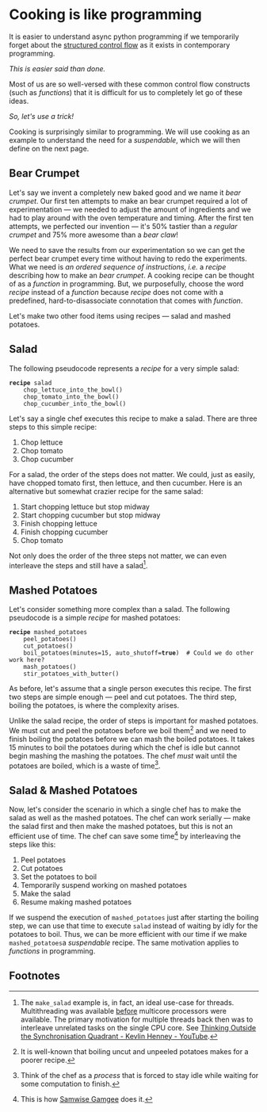 # Cooking is like programming
It is easier to understand async python programming if we temporarily forget about the
[structured control flow](https://en.wikipedia.org/wiki/Structured_programming) as it exists in
contemporary programming. 

_This is easier said than done._

Most of us are so well-versed with these common control flow constructs
(such as *functions*) that it is difficult for us to completely let go of these ideas.

_So, let's use a trick!_

Cooking is surprisingly similar to programming. We will use cooking as
an example to understand the need for a *suspendable*, which we will then define on the next page.

## Bear Crumpet
Let's say we invent a completely new baked good and we name it *bear crumpet*. Our first ten
attempts to make an bear crumpet required a lot of experimentation — we needed to adjust the
amount of ingredients and we had to play around with the oven temperature and timing.
After the first ten attempts, we perfected our invention — it's 50% tastier than a
*regular crumpet* and 75% more awesome than a *bear claw*!

We need to save the results from our experimentation so we can get the perfect bear crumpet every
time without having to redo the experiments. What we need is *an ordered sequence of instructions*,
_i.e._ a _recipe_ describing how to make an *bear crumpet*. A cooking recipe can be thought of as 
a _function_ in programming. But, we purposefully, choose the word _recipe_ instead of a 
_function_ because _recipe_ does not come with a predefined, hard-to-disassociate
connotation that comes with _function_.

Let's make two other food items using recipes — salad and mashed potatoes.

## Salad
The following pseudocode represents a *recipe* for a very simple salad:
<pre><code><strong>recipe</strong> salad
    chop_lettuce_into_the_bowl()
    chop_tomato_into_the_bowl()
    chop_cucumber_into_the_bowl()
</code></pre>

Let's say a single chef executes this recipe to make a salad. There are three steps to this 
simple recipe:

1. Chop lettuce
2. Chop tomato
3. Chop cucumber

For a salad, the order of the steps does not matter. We could, just as easily, have 
chopped tomato first, then lettuce, and then cucumber. Here is an alternative but somewhat crazier
recipe for the same salad:

1. Start chopping lettuce but stop midway
2. Start chopping cucumber but stop midway
3. Finish chopping lettuce
4. Finish chopping cucumber
5. Chop tomato

Not only does the order of the three steps not matter, we can even interleave the steps
and still have a salad[^1].

## Mashed Potatoes
Let's consider something more complex than a salad. The following pseudocode is a simple *recipe* 
for mashed potatoes:
<pre><code><strong>recipe</strong> mashed_potatoes
    peel_potatoes()
    cut_potatoes()
    boil_potatoes(minutes=15, auto_shutoff=<strong>true</strong>)  # Could we do other work here?
    mash_potatoes()
    stir_potatoes_with_butter()
</code></pre>
As before, let's assume that a single person executes this recipe. The first two steps are simple 
enough — peel and cut potatoes. The third step, boiling the potatoes, is where the complexity 
arises. 

Unlike the salad recipe, the order of steps is important for mashed potatoes. 
We must cut and peel the potatoes before we boil them[^2] and we need to finish boiling the 
potatoes before we can mash the boiled potatoes. It takes 15 minutes to boil the potatoes during 
which the chef is idle but cannot begin mashing the mashing the potatoes. 
The chef *must* wait until the potatoes are boiled, which is a waste of time[^3].

## Salad & Mashed Potatoes
Now, let's consider the scenario in which a single chef has to make the salad as well as the 
mashed potatoes. The chef can work serially — make the salad first and then make the mashed 
potatoes, but this is not an efficient use of time. The chef can save some time[^4] by
interleaving the steps like this:

1. Peel potatoes
2. Cut potatoes
3. Set the potatoes to boil
4. Temporarily suspend working on mashed potatoes
5. Make the salad
6. Resume making mashed potatoes

If we suspend the execution of `mashed_potatoes` just after starting the boiling step, 
we can use that time to execute `salad` instead of waiting by idly for the potatoes to boil. 
Thus, we can be more efficient with our time if we make `mashed_potatoes`a *suspendable* recipe.
The same motivation applies to *functions* in programming.


## Footnotes
[^1]:
    The `make_salad` example is, in fact, an ideal use-case for threads. Multithreading was available [before](https://en.wikipedia.org/wiki/Thread_(computing)) multicore processors were available. The primary motivation for multiple threads back then was to interleave unrelated tasks on the single CPU core. See [Thinking Outside the Synchronisation Quadrant - Kevlin Henney - YouTube](https://www.youtube.com/watch?v=2yXtZ8x7TXw&feature=emb_title).
[^2]:
    It is well-known that boiling uncut and unpeeled potatoes makes for a poorer recipe.
[^3]:
    Think of the chef as a _process_ that is forced to stay idle while waiting for some 
    computation to finish.
[^4]:
    This is how [Samwise Gamgee](https://media.giphy.com/media/q7kofYLObTVUk/giphy.gif) does it.
